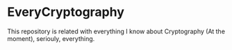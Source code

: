 # EveryCryptography

This repository is related with everything I know about Cryptography (At the moment), seriouly, everything.
